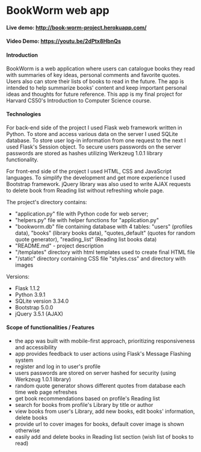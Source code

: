 # BookWorm web app

#### Live demo: http://book-worm-project.herokuapp.com/

#### Video Demo: https://youtu.be/2dPtx8HbnQs

#### Introduction
BookWorm is a web application where users can catalogue books they read with summaries of key ideas, personal comments and favorite quotes.
Users also can store their lists of books to read in the future.
The app is intended to help summarize books' content and keep important personal ideas and thoughts for future reference.
This app is my final project for Harvard CS50's Introduction to Computer Science course.

#### Technologies
For back-end side of the project I used Flask web framework written in Python.
To store and access various data on the server I used SQLite database.
To store user log-in information from one request to the next I used Flask's Session object.
To secure users passwords on the server passwords are stored as hashes utilizing Werkzeug 1.0.1 library functionality.

For front-end side of the project I used HTML, CSS and JavaScript languages.
To simplify the development and get more experience I used Bootstrap framework.
jQuery library was also used to write AJAX requests to delete book from Reading list without refreshing whole page.

The project's directory contains:
- "application.py" file with Python code for web server;
- "helpers.py" file with helper functions for "application.py"
- "bookworm.db" file containing database with 4 tables: "users" (profiles data), "books" (library books data), "quotes\_default" (quotes for random quote generator), "reading\_list" (Reading list books data)
- "README.md" - project description
- "/templates" directory with html templates used to create final HTML file
- "/static" directory containing CSS file "styles.css" and directory with images

Versions:
- Flask 1.1.2
- Python 3.9.1
- SQLite version 3.34.0
- Bootstrap 5.0.0
- jQuery 3.5.1 (AJAX)

#### Scope of functionalities / Features
- the app was built with mobile-first approach, prioritizing responsiveness and accessibility
- app provides feedback to user actions using Flask's Message Flashing system
- register and log in to user's profile
- users passwords are stored on server hashed for security (using Werkzeug 1.0.1 library)
- random quote generator shows different quotes from database each time web page refreshes
- get book recommendations based on profile's Reading list
- search for books from profile's Library by title or author
- view books from user's Library, add new books, edit books' information, delete books
- provide url to cover images for books, default cover image is shown otherwise
- easily add and delete books in Reading list section (wish list of books to read)
